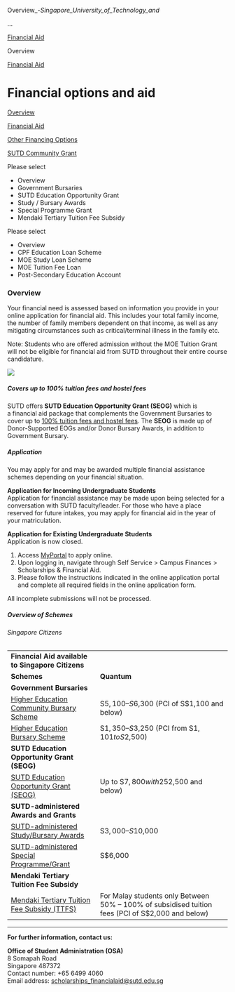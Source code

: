Overview_-_Singapore_University_of_Technology_and_



…

 [Financial Aid](/admissions/undergraduate/financing-options-and-aid/financial-aid) 

Overview

[Financial Aid](https://www.sutd.edu.sg/admissions/undergraduate/financing-options-and-aid/financial-aid)

Financial options and aid
=========================

[Overview](/admissions/undergraduate/financing-options-and-aid/#tabs)

[Financial Aid](/admissions/undergraduate/financing-options-and-aid/financial-aid/#tabs)

[Other Financing Options](/admissions/undergraduate/financing-options-and-aid/other-financing-options/#tabs)

[SUTD Community Grant](/admissions/undergraduate/financing-options-and-aid/sutd-community-grant/#tabs)

Please select

* Overview
* Government Bursaries
* SUTD Education Opportunity Grant
* Study / Bursary Awards
* Special Programme Grant
* Mendaki Tertiary Tuition Fee Subsidy

Please select

* Overview
* CPF Education Loan Scheme
* MOE Study Loan Scheme
* MOE Tuition Fee Loan
* Post-Secondary Education Account

### Overview

Your financial need is assessed based on information you provide in your online application for financial aid. This includes your total family income, the number of family members dependent on that income, as well as any mitigating circumstances such as critical/terminal illness in the family etc.

Note: Students who are offered admission without the MOE Tuition Grant will not be eligible for financial aid from SUTD throughout their entire course candidature.

 

![](https://www.sutd.edu.sg/wp-content/uploads/2024/10/download2.png)

##### **Covers up to 100% tuition fees and hostel fees**

SUTD offers **SUTD Education Opportunity Grant (SEOG)** which is a financial aid package that complements the Government Bursaries to cover up to [100% tuition fees and hostel fees](/admissions/undergraduate/financing-options-and-aid/financial-aid/sutd-education-opportunity-grant/). The **SEOG** is made up of Donor-Supported EOGs and/or Donor Bursary Awards, in addition to Government Bursary.

##### **Application**

You may apply for and may be awarded multiple financial assistance schemes depending on your financial situation.

**Application for Incoming Undergraduate Students**  
Application for financial assistance may be made upon being selected for a conversation with SUTD faculty/leader. For those who have a place reserved for future intakes, you may apply for financial aid in the year of your matriculation.

**Application for Existing Undergraduate Students**  
Application is now closed.

1. Access [MyPortal](https://myportal.sutd.edu.sg/psp/EPPRD/?cmd=login&languageCd=ENG&) to apply online.
2. Upon logging in, navigate through Self Service > Campus Finances > Scholarships & Financial Aid.
3. Please follow the instructions indicated in the online application portal and complete all required fields in the online application form.

All incomplete submissions will not be processed.

##### **Overview of Schemes**

###### Singapore Citizens

|  |  |
| --- | --- |
| **Financial Aid available to Singapore Citizens** | |
| **Schemes** | **Quantum** |
| **Government Bursaries** | |
| [Higher Education Community Bursary Scheme](/admissions/undergraduate/financing-options-and-aid/financial-aid/higher-education-community-bursary-scheme/) | S$5,100 – S$6,300  (PCI of S$1,100 and below) |
| [Higher Education Bursary Scheme](/admissions/undergraduate/financing-options-and-aid/financial-aid/higher-education-bursary-scheme/) | S$1,350 – S$3,250  (PCI from S$1,101 to S$2,500) |
| **SUTD Education Opportunity Grant (SEOG)** | |
| [SUTD Education Opportunity Grant (SEOG)](/admissions/undergraduate/financing-options-and-aid/financial-aid/sutd-education-opportunity-grant) | Up to S$7,800 with 25% – 100% hostel subsidy  (PCI of S$2,500 and below) |
| **SUTD-administered Awards and Grants** | |
| [SUTD-administered Study/Bursary Awards](/admissions/undergraduate/financing-options-and-aid/financial-aid/study-bursary-awards/) | S$3,000 – S$10,000 |
| [SUTD-administered Special Programme/Grant](/admissions/undergraduate/financing-options-and-aid/financial-aid/special-programme-grant) | S$6,000 |
| **Mendaki Tertiary Tuition Fee Subsidy** | |
| [Mendaki Tertiary Tuition Fee Subsidy (TTFS)​](/admissions/undergraduate/financing-options-and-aid/financial-aid/mendaki-tertiary-tuition-fee-subsidy) | For Malay students only Between 50% – 100% of subsidised tuition fees  (PCI of S$2,000 and below) |

---

**For further information, contact us:**

**Office of Student Administration (OSA)**  
8 Somapah Road  
Singapore 487372  
Contact number: +65 6499 4060  
Email address: [scholarships\_financialaid@sutd.edu.sg](mailto:scholarships_financialaid@sutd.edu.sg)

